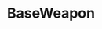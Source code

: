---
title: BaseWeapon
parent: Types
layout: default
nav_order: 13
permalink: "/Types/BaseWeapon"
---